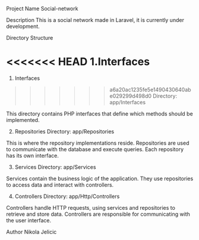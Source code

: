 Project Name
Social-network

Description
This is a social network made in Laravel, it is currently under development.

Directory Structure

<<<<<<< HEAD
1.Interfaces
=======
1. Interfaces
>>>>>>> a6a20ac1235fe5e1490430640abe029299d498d0
Directory: app/Interfaces

This directory contains PHP interfaces that define which methods should be implemented.

2. Repositories
Directory: app/Repositories

This is where the repository implementations reside. Repositories are used to communicate with the database and execute queries. Each repository has its own interface.

3. Services
Directory: app/Services

Services contain the business logic of the application. They use repositories to access data and interact with controllers.

4. Controllers
Directory: app/Http/Controllers

Controllers handle HTTP requests, using services and repositories to retrieve and store data. Controllers are responsible for communicating with the user interface.

Author
Nikola Jelicic
